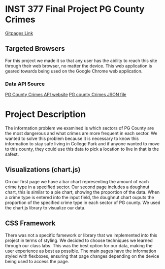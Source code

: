 # INST 377 Final Project PG County Crimes
[Gitpages Link](https://emilyklomparens.github.io/Group23-Final-Project/)

## Targeted Browsers
For this project we made it so that any user has the ability to reach this site through their web browser, no matter the device. 
This web application is geared towards being used on the Google Chrome web application. 

### Data API Source
[PG County Crimes API website](https://data.princegeorgescountymd.gov/Public-Safety/Crime-Incidents-February-2017-to-Present/wb4e-w4nf/data)
[PG county Crimes JSON file](https://data.princegeorgescountymd.gov/resource/wb4e-w4nf.json)

# Project Description
The information problem we examined is which sectors of PG County are the most dangerous and what crimes are more frequent in each sector. We wanted to solve this problem because it is necessary to know this information to stay safe living in College Park and if anyone wanted to move to this county, they could use this data to pick a location to live in that is the safest. 

## Visualizations (chart.js)
On our first page we have a bar chart representing the amount of each crime type in a specified sector.
Our second page includes a doughnut chart, this is similar to a pie chart, showing the proportion of the data. When a crime type is entered into the input field, the doughnut chart ouputs the proportion of the specified crime type in each sector of PG county.
We used the chart.js library to visualize our data.

## CSS Framework
There was not a specific famework or library that we implemented into this project in terms of styling. We decided to choose techniques we learned through our class labs. This was the best option for our data, making the user experience as best as possible. The main pages have the information styled with flexboxes, ensuring that page changes depending on the device being used to access the page.